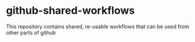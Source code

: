 # github-shared-workflows
This repository contains shared, re-usable workflows that can be used from other parts of github

